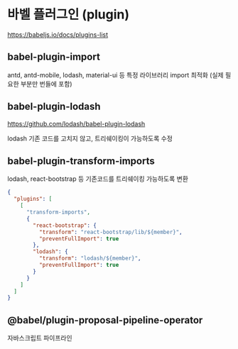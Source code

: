# 바벨 플러그인 (plugin)

https://babeljs.io/docs/plugins-list

## babel-plugin-import

antd, antd-mobile, lodash, material-ui 등 특정 라이브러리 import 최적화 (실제 필요한 부분만 번들에 포함)

## babel-plugin-lodash

https://github.com/lodash/babel-plugin-lodash

lodash 기존 코드를 고치지 않고, 트리쉐이킹이 가능하도록 수정

## babel-plugin-transform-imports

lodash, react-bootstrap 등 기존코드를 트리쉐이킹 가능하도록 변환

```json
{
  "plugins": [
    [
      "transform-imports",
      {
        "react-bootstrap": {
          "transform": "react-bootstrap/lib/${member}",
          "preventFullImport": true
        },
        "lodash": {
          "transform": "lodash/${member}",
          "preventFullImport": true
        }
      }
    ]
  ]
}
```

## @babel/plugin-proposal-pipeline-operator

자바스크립트 파이프라인

